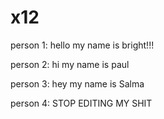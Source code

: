 # x12

person 1: hello my name is bright!!!

person 2: hi my name is paul

person 3: hey my name is Salma

person 4: STOP EDITING MY SHIT
